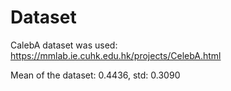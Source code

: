 # Dataset
CalebA dataset was used: https://mmlab.ie.cuhk.edu.hk/projects/CelebA.html

Mean of the dataset: 0.4436, std: 0.3090
